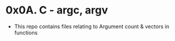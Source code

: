 # 0x0A. C - argc, argv
* This repo contains files relating to Argument count & vectors in functions

